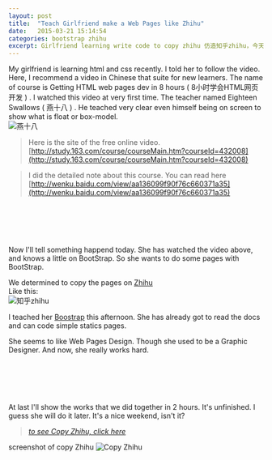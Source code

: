 ```yaml
---
layout: post
title:  "Teach Girlfriend make a Web Pages like Zhihu"
date:   2015-03-21 15:14:54
categories: bootstrap zhihu
excerpt: Girlfriend learning write code to copy zhihu 仿造知乎zhihu，今天教女朋友编程，仿造知乎做了一个页面，使用了bootstrap, html, css
---
```


My girlfriend is learning html and css recently. I told her to follow the video. Here, I recommend a video in Chinese that suite for new learners. The name of course is Getting HTML web pages dev in 8 hours ( 8小时学会HTML网页开发 ) . I watched this video at very first time. The teacher named Eighteen Swallows ( 燕十八 ) . He teached very clear even himself being on screen to show what is float or box-model.    
![燕十八](http://7q5cdt.com1.z0.glb.clouddn.com/teach-girlfriend-html-18swallows.png)

> Here is the site of the free online video.   
> [http://study.163.com/course/courseMain.htm?courseId=432008](http://study.163.com/course/courseMain.htm?courseId=432008)    

> I did the detailed note about this course. You can read here [http://wenku.baidu.com/view/aa136099f90f76c660371a35](http://wenku.baidu.com/view/aa136099f90f76c660371a35)   

<br>
<br>
<br>
<br>

Now I'll tell something happend today. She has watched the video above, and knows a little on BootStrap. So she wants to do some pages with BootStrap.    

We determined to copy the pages on [Zhihu](http://zhihu.com)   
Like this:   
![知乎zhihu](http://7q5cdt.com1.z0.glb.clouddn.com/teach-girlfriend-html-zhihu.jpg)   

I teached her [Boostrap](http://www.bootcss.com/) this afternoon. She has already got to read the docs and can code simple statics pages.   

She seems to like Web Pages Design. Though she used to be a Graphic Designer. And now, she really works hard.

<br>
<br>
<br>
<br> 

At last I'll show the works that we did together in 2 hours. It's unfinished. I guess she will do it later. It's a nice weekend, isn't it?   

> *[to see Copy Zhihu, click here](http://gaohaoyang.github.io/works/bootstrap-zhihu/)*   

screenshot of copy Zhihu
![Copy Zhihu](http://7q5cdt.com1.z0.glb.clouddn.com/teach-girlfriend-html-copyZhihu.jpg)